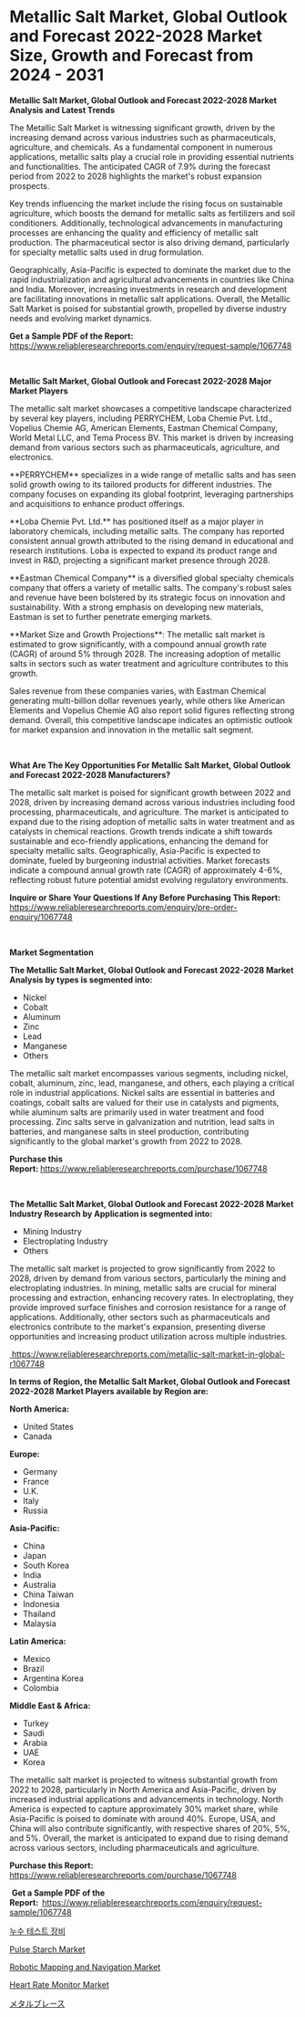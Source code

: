 <p><h1>Metallic Salt Market, Global Outlook and Forecast 2022-2028 Market Size, Growth and Forecast from 2024 - 2031</h1></p><p><strong>Metallic Salt Market, Global Outlook and Forecast 2022-2028 Market Analysis and Latest Trends</strong></p>
<p><p>The Metallic Salt Market is witnessing significant growth, driven by the increasing demand across various industries such as pharmaceuticals, agriculture, and chemicals. As a fundamental component in numerous applications, metallic salts play a crucial role in providing essential nutrients and functionalities. The anticipated CAGR of 7.9% during the forecast period from 2022 to 2028 highlights the market's robust expansion prospects.</p><p>Key trends influencing the market include the rising focus on sustainable agriculture, which boosts the demand for metallic salts as fertilizers and soil conditioners. Additionally, technological advancements in manufacturing processes are enhancing the quality and efficiency of metallic salt production. The pharmaceutical sector is also driving demand, particularly for specialty metallic salts used in drug formulation.</p><p>Geographically, Asia-Pacific is expected to dominate the market due to the rapid industrialization and agricultural advancements in countries like China and India. Moreover, increasing investments in research and development are facilitating innovations in metallic salt applications. Overall, the Metallic Salt Market is poised for substantial growth, propelled by diverse industry needs and evolving market dynamics.</p></p>
<p><strong>Get a Sample PDF of the Report:&nbsp;</strong> <a href="https://www.reliableresearchreports.com/enquiry/request-sample/1067748">https://www.reliableresearchreports.com/enquiry/request-sample/1067748</a></p>
<p>&nbsp;</p>
<p><strong>Metallic Salt Market, Global Outlook and Forecast 2022-2028 Major Market Players</strong></p>
<p><p>The metallic salt market showcases a competitive landscape characterized by several key players, including PERRYCHEM, Loba Chemie Pvt. Ltd., Vopelius Chemie AG, American Elements, Eastman Chemical Company, World Metal LLC, and Tema Process BV. This market is driven by increasing demand from various sectors such as pharmaceuticals, agriculture, and electronics.</p><p>**PERRYCHEM** specializes in a wide range of metallic salts and has seen solid growth owing to its tailored products for different industries. The company focuses on expanding its global footprint, leveraging partnerships and acquisitions to enhance product offerings.</p><p>**Loba Chemie Pvt. Ltd.** has positioned itself as a major player in laboratory chemicals, including metallic salts. The company has reported consistent annual growth attributed to the rising demand in educational and research institutions. Loba is expected to expand its product range and invest in R&D, projecting a significant market presence through 2028.</p><p>**Eastman Chemical Company** is a diversified global specialty chemicals company that offers a variety of metallic salts. The company's robust sales and revenue have been bolstered by its strategic focus on innovation and sustainability. With a strong emphasis on developing new materials, Eastman is set to further penetrate emerging markets.</p><p>**Market Size and Growth Projections**: The metallic salt market is estimated to grow significantly, with a compound annual growth rate (CAGR) of around 5% through 2028. The increasing adoption of metallic salts in sectors such as water treatment and agriculture contributes to this growth.</p><p>Sales revenue from these companies varies, with Eastman Chemical generating multi-billion dollar revenues yearly, while others like American Elements and Vopelius Chemie AG also report solid figures reflecting strong demand. Overall, this competitive landscape indicates an optimistic outlook for market expansion and innovation in the metallic salt segment.</p></p>
<p>&nbsp;</p>
<p><strong>What Are The Key Opportunities For Metallic Salt Market, Global Outlook and Forecast 2022-2028 Manufacturers?</strong></p>
<p><p>The metallic salt market is poised for significant growth between 2022 and 2028, driven by increasing demand across various industries including food processing, pharmaceuticals, and agriculture. The market is anticipated to expand due to the rising adoption of metallic salts in water treatment and as catalysts in chemical reactions. Growth trends indicate a shift towards sustainable and eco-friendly applications, enhancing the demand for specialty metallic salts. Geographically, Asia-Pacific is expected to dominate, fueled by burgeoning industrial activities. Market forecasts indicate a compound annual growth rate (CAGR) of approximately 4-6%, reflecting robust future potential amidst evolving regulatory environments.</p></p>
<p><strong>Inquire or Share Your Questions If Any Before Purchasing This Report:</strong> <a href="https://www.reliableresearchreports.com/enquiry/pre-order-enquiry/1067748">https://www.reliableresearchreports.com/enquiry/pre-order-enquiry/1067748</a></p>
<p>&nbsp;</p>
<p><strong>Market Segmentation</strong></p>
<p><strong>The Metallic Salt Market, Global Outlook and Forecast 2022-2028 Market Analysis by types is segmented into:</strong></p>
<p><ul><li>Nickel</li><li>Cobalt</li><li>Aluminum</li><li>Zinc</li><li>Lead</li><li>Manganese</li><li>Others</li></ul></p>
<p><p>The metallic salt market encompasses various segments, including nickel, cobalt, aluminum, zinc, lead, manganese, and others, each playing a critical role in industrial applications. Nickel salts are essential in batteries and coatings, cobalt salts are valued for their use in catalysts and pigments, while aluminum salts are primarily used in water treatment and food processing. Zinc salts serve in galvanization and nutrition, lead salts in batteries, and manganese salts in steel production, contributing significantly to the global market's growth from 2022 to 2028.</p></p>
<p><strong>Purchase this Report:&nbsp;</strong><a href="https://www.reliableresearchreports.com/purchase/1067748">https://www.reliableresearchreports.com/purchase/1067748</a></p>
<p>&nbsp;</p>
<p><strong>The Metallic Salt Market, Global Outlook and Forecast 2022-2028 Market Industry Research by Application is segmented into:</strong></p>
<p><ul><li>Mining Industry</li><li>Electroplating Industry</li><li>Others</li></ul></p>
<p><p>The metallic salt market is projected to grow significantly from 2022 to 2028, driven by demand from various sectors, particularly the mining and electroplating industries. In mining, metallic salts are crucial for mineral processing and extraction, enhancing recovery rates. In electroplating, they provide improved surface finishes and corrosion resistance for a range of applications. Additionally, other sectors such as pharmaceuticals and electronics contribute to the market's expansion, presenting diverse opportunities and increasing product utilization across multiple industries.</p></p>
<p><a href="https://www.reliableresearchreports.com/metallic-salt-market-in-global-r1067748">&nbsp;https://www.reliableresearchreports.com/metallic-salt-market-in-global-r1067748</a></p>
<p><strong>In terms of Region, the Metallic Salt Market, Global Outlook and Forecast 2022-2028 Market Players available by Region are:</strong></p>
<p>
    <p> <strong> North America: </strong>
        <ul>
            <li>United States</li>
            <li>Canada</li>
        </ul>
        </p> 
    <p> <strong> Europe: </strong>
        <ul>
            <li>Germany</li>
            <li>France</li>
            <li>U.K.</li>
            <li>Italy</li>
            <li>Russia</li>
        </ul>
        </p> 
    <p> <strong> Asia-Pacific: </strong>
        <ul>
            <li>China</li>
            <li>Japan</li>
            <li>South Korea</li>
            <li>India</li>
            <li>Australia</li>
            <li>China Taiwan</li>
            <li>Indonesia</li>
            <li>Thailand</li>
            <li>Malaysia</li>
        </ul>
        </p> 
    <p> <strong> Latin America: </strong>
        <ul>
            <li>Mexico</li>
            <li>Brazil</li>
            <li>Argentina Korea</li>
            <li>Colombia</li>
        </ul>
        </p> 
    <p> <strong> Middle East & Africa: </strong>
        <ul>
            <li>Turkey</li>
            <li>Saudi</li>
            <li>Arabia</li>
            <li>UAE</li>
            <li>Korea</li>
        </ul>
    </p>
    </p>
<p><p>The metallic salt market is projected to witness substantial growth from 2022 to 2028, particularly in North America and Asia-Pacific, driven by increased industrial applications and advancements in technology. North America is expected to capture approximately 30% market share, while Asia-Pacific is poised to dominate with around 40%. Europe, USA, and China will also contribute significantly, with respective shares of 20%, 5%, and 5%. Overall, the market is anticipated to expand due to rising demand across various sectors, including pharmaceuticals and agriculture.</p></p>
<p><strong>Purchase this Report: </strong><a href="https://www.reliableresearchreports.com/purchase/1067748">https://www.reliableresearchreports.com/purchase/1067748</a></p>
<p>&nbsp;<strong>Get a Sample PDF of the Report:&nbsp;&nbsp;</strong><a href="https://www.reliableresearchreports.com/enquiry/request-sample/1067748">https://www.reliableresearchreports.com/enquiry/request-sample/1067748</a></p>
<p><strong></strong></p>
<p><p><a href="https://medium.com/@anbariasra61/%EB%88%84%EC%88%98-%ED%85%8C%EC%8A%A4%ED%8A%B8-%EC%9E%A5%EB%B9%84-%EC%8B%9C%EC%9E%A5-2024%EB%85%84%EB%B6%80%ED%84%B0-2031%EB%85%84%EA%B9%8C%EC%A7%80%EC%9D%98-%EA%B8%80%EB%A1%9C%EB%B2%8C-%EC%8B%9C%EC%9E%A5-%ED%86%B5%EC%B0%B0%EB%A0%A5-%EB%B0%8F-%ED%8C%90%EB%A7%A4-%EB%8F%99%ED%96%A5-1b828977c6df">누수 테스트 장비</a></p><p><a href="https://issuu.com/reportprime-2/docs/pulse-starch-market-size-2030.pptx_d881b72a0c05cc">Pulse Starch Market</a></p><p><a href="https://issuu.com/reportprime-2/docs/robotic-mapping-and-navigation-mark_651f23ffedda2c">Robotic Mapping and Navigation Market</a></p><p><a href="https://www.linkedin.com/pulse/global-heart-rate-monitor-market-trends-insights-growth-opportunities-3p6le?trackingId=r6MXF31SRCCx81%2FhUrDe1Q%3D%3D">Heart Rate Monitor Market</a></p><p><a href="https://medium.com/@carengczpoe/%E9%87%91%E5%B1%9E%E3%83%96%E3%83%AC%E3%83%BC%E3%82%B9%E5%B8%82%E5%A0%B4%E3%81%AE%E3%83%88%E3%83%AC%E3%83%B3%E3%83%89%E3%81%A8%E5%88%86%E6%9E%90-%E5%B0%86%E6%9D%A5%E3%81%AE%E6%88%90%E9%95%B7%E3%81%AE%E6%A9%9F%E4%BC%9A%E3%81%A8%E8%AA%B2%E9%A1%8C-2024%E5%B9%B4-2031%E5%B9%B4-b690c42e38ee">メタルブレース</a></p></p>